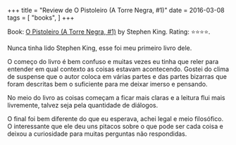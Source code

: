 +++
title = "Review de O Pistoleiro (A Torre Negra, #1)"
date = 2016-03-08
tags = [
    "books",
]
+++

Book: [O Pistoleiro (A Torre Negra, #1)](https://www.goodreads.com/book/show/3030034) by Stephen King. Rating: ⭐️⭐️⭐️⭐️.

Nunca tinha lido Stephen King, esse foi meu primeiro livro dele.

O começo do livro é bem confuso e muitas vezes eu tinha que reler para entender em qual contexto as coisas estavam acontecendo. Gostei do clima de suspense que o autor coloca em várias partes e das partes bizarras que foram descritas bem o suficiente para me deixar imerso e pensando.

No meio do livro as coisas começam a ficar mais claras e a leitura flui mais livremente, talvez seja pela quantidade de diálogos.

O final foi bem diferente do que eu esperava, achei legal e meio filosófico. O interessante que ele deu uns pitacos sobre o que pode ser cada coisa e deixou a curiosidade para muitas perguntas não respondidas.
